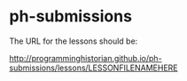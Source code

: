 # ph-submissions

The URL for the lessons should be:

http://programminghistorian.github.io/ph-submissions/lessons/LESSONFILENAMEHERE
